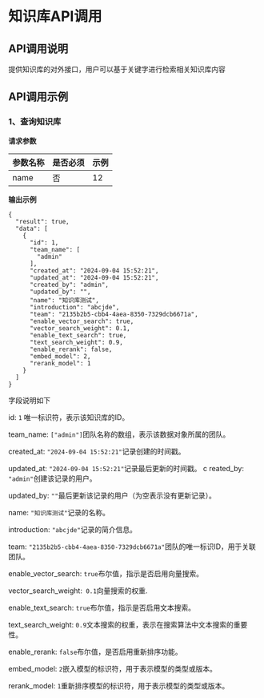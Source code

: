 # 知识库API调用

## API调用说明

提供知识库的对外接口，用户可以基于关键字进行检索相关知识库内容

## API调用示例

### 1、查询知识库


**请求参数**

|参数名称|是否必须|示例
|---|---|---|
|name|否|12|


**输出示例**

~~~
{
  "result": true,
  "data": [
    {
      "id": 1,
      "team_name": [
        "admin"
      ],
      "created_at": "2024-09-04 15:52:21",
      "updated_at": "2024-09-04 15:52:21",
      "created_by": "admin",
      "updated_by": "",
      "name": "知识库测试",
      "introduction": "abcjde",
      "team": "2135b2b5-cbb4-4aea-8350-7329dcb6671a",
      "enable_vector_search": true,
      "vector_search_weight": 0.1,
      "enable_text_search": true,
      "text_search_weight": 0.9,
      "enable_rerank": false,
      "embed_model": 2,
      "rerank_model": 1
    }
  ]
}
~~~

字段说明如下

id: ``1``  唯一标识符，表示该知识库的ID。

team_name: ``["admin"]``团队名称的数组，表示该数据对象所属的团队。

created_at: ``"2024-09-04 15:52:21"``记录创建的时间戳。

updated_at: ``"2024-09-04 15:52:21"``记录最后更新的时间戳。
c
reated_by: ``"admin"``创建该记录的用户。

updated_by: ``""``最后更新该记录的用户（为空表示没有更新记录）。

name: ``"知识库测试"``记录的名称。

introduction: ``"abcjde"``记录的简介信息。

team: ``"2135b2b5-cbb4-4aea-8350-7329dcb6671a"``团队的唯一标识ID，用于关联团队。

enable_vector_search: ``true``布尔值，指示是否启用向量搜索。

vector_search_weight:`` 0.1``向量搜索的权重.

enable_text_search: ``true``布尔值，指示是否启用文本搜索。

text_search_weight: ``0.9``文本搜索的权重，表示在搜索算法中文本搜索的重要性。

enable_rerank: ``false``布尔值，是否启用重新排序功能。

embed_model: ``2``嵌入模型的标识符，用于表示模型的类型或版本。

rerank_model: ``1``重新排序模型的标识符，用于表示模型的类型或版本。